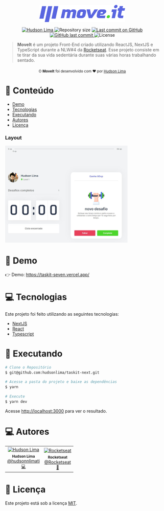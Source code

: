 <p align="center">
   <img src="https://raw.githubusercontent.com/HudsonLima/taskit-next/23f8328e3c63ffe6af657788d11c9801dfdc94d2/public/logo-full.svg" alt="MoveIt" width="280"/>
</p>


<p align="center">
   <a href="https://www.linkedin.com/in/hudsonlima/">
      <img alt="Hudson Lima" src="https://img.shields.io/badge/-Hudson Lima-4e5acf?style=flat&logo=Linkedin&logoColor=white" />
   </a>
 <img alt="Repository size" src="https://img.shields.io/github/repo-size/hudsonlima/taskit-next?color=4e5acf">

  <a aria-label="Last Commit" href="https://github.com/hudsonlima/taskit-next/commits/master">
    <img alt="Last commit on GitHub" src="https://img.shields.io/github/last-commit/hudsonlima/taskit-next?color=4e5acf">
  </a>
  <a href="https://github.com/hudsonlima/taskit-next/commits/master">
    <img alt="GitHub last commit" src="https://img.shields.io/github/last-commit/hudsonlima/taskit-next?color=4e5acf">
  </a>
  <img alt="License" src="https://img.shields.io/badge/license-MIT-4e5acf">
</p>

> <b>MoveIt</b> é um projeto Front-End criado utilizando ReactJS, NextJS e TypeScript durante a NLW#4 da [Rocketseat](https://github.com/Rocketseat). Esse projeto consiste em te tirar da sua vida sedentária durante suas várias horas trabalhando sentado.

<div align="center">
  <sub>O <strong>MoveIt</strong> foi desenvolvido com ❤︎ por
    <a href="https://github.com/hudsonlima">Hudson Lima</a>
  </sub>
</div>

# :pushpin: Conteúdo

- [Demo](#eyes-demo)
- [Tecnologias](#computer-tecnologias)
- [Executando](#construction_worker-executando)
- [Autores](#computer-autores)
- [Licença](#closed_book-licença)

### Layout

<div>
   <img src="https://github.com/HudsonLima/taskit-next/blob/master/public/layout.JPG?raw=true" width="400px"> 
</div>


# :eyes: Demo

👉 Demo: <https://taskit-seven.vercel.app/>

# :computer: Tecnologias

Este projeto foi feito utilizando as seguintes tecnologias:

- [NextJS](https://github.com/vercel/next.js/)
- [React](https://reactjs.org/)
- [Typescript](https://www.typescriptlang.org/)

# :construction_worker: Executando

```bash
# Clone o Repositório
$ git@github.com:hudsonlima/taskit-next.git
```

```bash
# Acesse a pasta do projeto e baixe as dependências
$ yarn
```

```bash
# Execute
$ yarn dev
```

Acesse <http://localhost:3000> para ver o resultado.

# :computer: Autores

<table>
  <tr>
   
   <td align="center">
      <a href="http://github.com/hudsonlima/">
        <img src="https://avatars.githubusercontent.com/u/5431216?v=4" width="100px;" alt="Hudson Lima"/>
        <br />
        <sub>
          <b>Hudson Lima</b>
        </sub>
       </a>
       <br />
       <a href="https://www.linkedin.com/in/hudsonnlimati/" title="Linkedin">@hudsonnlimati</a>
       <br />
       <a href="" title="Code">💻</a>
    </td>    
    <td align="center">
      <a href="http://github.com/rocketseat/">
        <img src="https://avatars0.githubusercontent.com/u/28929274?s=200&v=4" width="100px;" alt="Rocketseat"/>
        <br />
        <sub>
          <b>Rocketseat</b>
        </sub>
       </a>
       <br />
       <a href="https://github.com/Rocketseat" title="Linkedin">@Rocketseat</a>
       <br />
       <a href="#" title="Creators">🚀</a>
    </td>
  </tr>
</table>

# :closed_book: Licença

Este projeto está sob a licença [MIT](./LICENSE).

